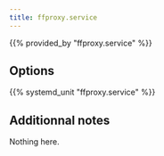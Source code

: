 ```yaml
---
title: ffproxy.service
---
```


{{% provided_by "ffproxy.service" %}}

## Options

{{% systemd_unit "ffproxy.service" %}}

## Additionnal notes

Nothing here.